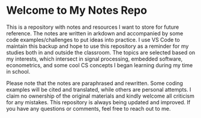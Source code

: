 # Welcome to My Notes Repo

This is a repository with notes and resources I want to store for future reference. The notes are written in  arkdown and accompanied by some code examples/challenges to put ideas into practice. I use VS Code to maintain this backup and hope to use this repository as a reminder for my studies both in and outside the classroom. The topics are selected based on my interests, which intersect in signal processing, embedded software, econometrics, and some cool CS concepts I began learning during my time in school.

Please note that the notes are paraphrased and rewritten. Some coding examples will be cited and translated, while others are personal attempts. 
I claim no ownership of the original materials and kindly welcome all criticism for any mistakes. This repository is always being updated and improved. If you have any questions or comments, feel free to reach out to me.
